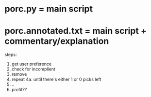 # porc.py = main script
# porc.annotated.txt = main script + commentary/explanation

steps:
1. get user preference
2. check for incomplient
3. remove
4. repeat
4a. until there's either 1 or 0 picks left
6. ..
7. profit??
